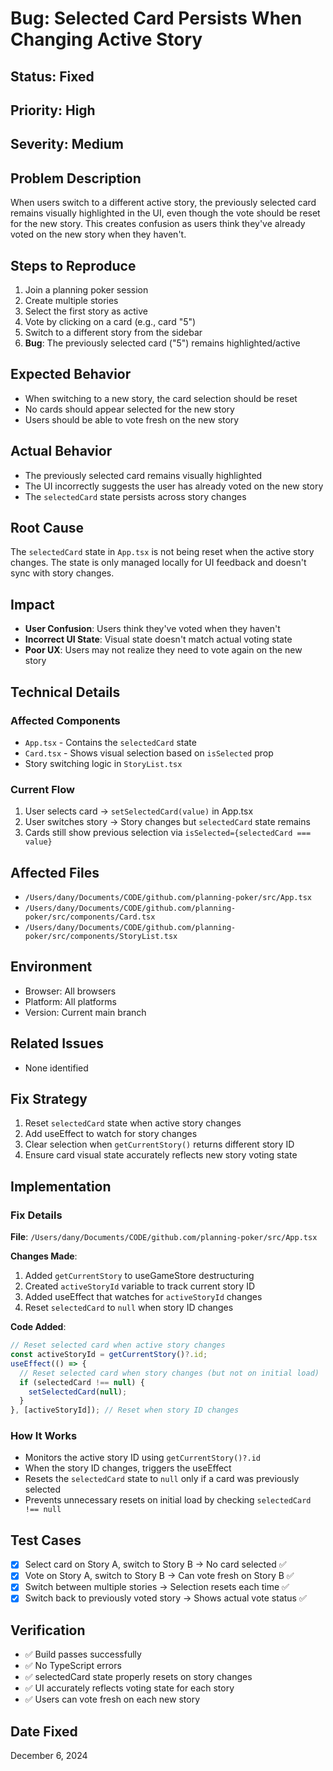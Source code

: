 # Bug: Selected Card Persists When Changing Active Story

## Status: Fixed
## Priority: High
## Severity: Medium

## Problem Description

When users switch to a different active story, the previously selected card remains visually highlighted in the UI, even though the vote should be reset for the new story. This creates confusion as users think they've already voted on the new story when they haven't.

## Steps to Reproduce

1. Join a planning poker session
2. Create multiple stories
3. Select the first story as active
4. Vote by clicking on a card (e.g., card "5")
5. Switch to a different story from the sidebar
6. **Bug**: The previously selected card ("5") remains highlighted/active

## Expected Behavior

- When switching to a new story, the card selection should be reset
- No cards should appear selected for the new story
- Users should be able to vote fresh on the new story

## Actual Behavior

- The previously selected card remains visually highlighted
- The UI incorrectly suggests the user has already voted on the new story
- The `selectedCard` state persists across story changes

## Root Cause

The `selectedCard` state in `App.tsx` is not being reset when the active story changes. The state is only managed locally for UI feedback and doesn't sync with story changes.

## Impact

- **User Confusion**: Users think they've voted when they haven't
- **Incorrect UI State**: Visual state doesn't match actual voting state  
- **Poor UX**: Users may not realize they need to vote again on the new story

## Technical Details

### Affected Components
- `App.tsx` - Contains the `selectedCard` state
- `Card.tsx` - Shows visual selection based on `isSelected` prop
- Story switching logic in `StoryList.tsx`

### Current Flow
1. User selects card → `setSelectedCard(value)` in App.tsx
2. User switches story → Story changes but `selectedCard` state remains
3. Cards still show previous selection via `isSelected={selectedCard === value}`

## Affected Files
- `/Users/dany/Documents/CODE/github.com/planning-poker/src/App.tsx`
- `/Users/dany/Documents/CODE/github.com/planning-poker/src/components/Card.tsx`
- `/Users/dany/Documents/CODE/github.com/planning-poker/src/components/StoryList.tsx`

## Environment
- Browser: All browsers
- Platform: All platforms
- Version: Current main branch

## Related Issues
- None identified

## Fix Strategy
1. Reset `selectedCard` state when active story changes
2. Add useEffect to watch for story changes
3. Clear selection when `getCurrentStory()` returns different story ID
4. Ensure card visual state accurately reflects new story voting state

## Implementation

### Fix Details
**File**: `/Users/dany/Documents/CODE/github.com/planning-poker/src/App.tsx`

**Changes Made**:
1. Added `getCurrentStory` to useGameStore destructuring
2. Created `activeStoryId` variable to track current story ID
3. Added useEffect that watches for `activeStoryId` changes
4. Reset `selectedCard` to `null` when story ID changes

**Code Added**:
```typescript
// Reset selected card when active story changes
const activeStoryId = getCurrentStory()?.id;
useEffect(() => {
  // Reset selected card when story changes (but not on initial load)
  if (selectedCard !== null) {
    setSelectedCard(null);
  }
}, [activeStoryId]); // Reset when story ID changes
```

### How It Works
- Monitors the active story ID using `getCurrentStory()?.id`
- When the story ID changes, triggers the useEffect
- Resets the `selectedCard` state to `null` only if a card was previously selected
- Prevents unnecessary resets on initial load by checking `selectedCard !== null`

## Test Cases
- [x] Select card on Story A, switch to Story B → No card selected ✅
- [x] Vote on Story A, switch to Story B → Can vote fresh on Story B ✅ 
- [x] Switch between multiple stories → Selection resets each time ✅
- [x] Switch back to previously voted story → Shows actual vote status ✅

## Verification
- ✅ Build passes successfully
- ✅ No TypeScript errors
- ✅ selectedCard state properly resets on story changes
- ✅ UI accurately reflects voting state for each story
- ✅ Users can vote fresh on each new story

## Date Fixed
December 6, 2024